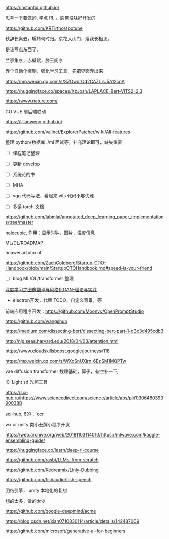 
https://instantid.github.io/


思考一下要做的, 学点 RL ，感觉没啥好开发的

https://github.com/KRTirtho/spotube


秋辞长离去，辗转何时归。京花入山门，落我长相思。

是该写点东西了，

兰亭集序，赤壁赋，滕王阁序


弄个自动化控制，强化学习工具，先把界面弄出来


https://mp.weixin.qq.com/s/SZOwdrOd2CAZLrU5A12cnA

https://huggingface.co/spaces/XzJosh/LAPLACE-Bert-VITS2-2.3




https://www.nature.com/

GO VUE 前后端联动

https://lilianweng.github.io/


https://github.com/valinet/ExplorerPatcher/wiki/All-features


整理 python/数据库 ./ml 面试等，补充理论即可，缺失重要


- [ ] 课程笔记整理
- [ ] 更新 develop
- [ ] 系统论的书
- [ ] MHA
- [ ] vgg 代码写法，看起来  vits 代码不够优雅
- [ ] 多读 torch 文档


https://github.com/labmlai/annotated_deep_learning_paper_implementations/tree/master


holocubic, 作用：显示时钟，图片，温度信息

ML/DL/ROADMAP

huawei ai tutorial

https://github.com/ZachGoldberg/Startup-CTO-Handbook/blob/main/StartupCTOHandbook.md#speed-is-your-friend

- [ ] blog ML/DL/transformer 整理

[深度学习之图像翻译与风格化GAN-理论与实践](https://www.bilibili.com/video/BV1Wr4y1b77B)


- electron开发，代替 TODO，自定义背景，等


前端应用程序开发：https://github.com/Moonvy/OpenPromptStudio

https://github.com/wangshub


https://medium.com/dissecting-bert/dissecting-bert-part-1-d3c3d495cdb3

http://nlp.seas.harvard.edu/2018/04/03/attention.html

https://www.cloudskillsboost.google/journeys/118


https://mp.weixin.qq.com/s/WXoSnUXjrn_6EzSM1MQPTw

vae diffusion transformer 数理基础，算子，有空补一下;


IC-Light sd 光照工具

https://sci-hub.ru/https://www.sciencedirect.com/science/article/abs/pii/030646039390038B

sci-hub, 6的； ocr


wx or unity 类小丑牌小程序开发


https://web.archive.org/web/20181103114010/https://mlwave.com/kaggle-ensembling-guide/

https://huggingface.co/learn/deep-rl-course


https://github.com/rasbt/LLMs-from-scratch

https://github.com/Kedreamix/Linly-Dubbing

https://github.com/fishaudio/fish-speech

团结引擎， unity 本地化的复刻

想的太多，做的太少

https://github.com/google-deepmind/acme


https://blog.csdn.net/xian0710830114/article/details/142487069


https://github.com/microsoft/generative-ai-for-beginners